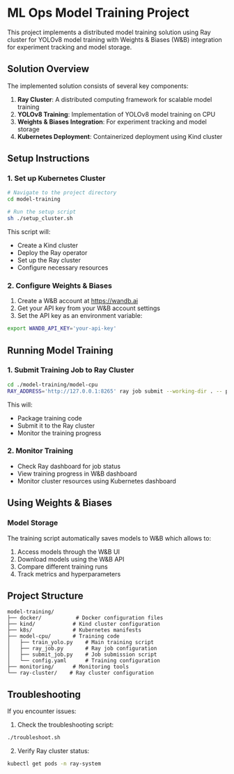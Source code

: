 # ML Ops Model Training Project

This project implements a distributed model training solution using Ray cluster for YOLOv8 model training with Weights & Biases (W&B) integration for experiment tracking and model storage.

## Solution Overview

The implemented solution consists of several key components:

1. **Ray Cluster**: A distributed computing framework for scalable model training
2. **YOLOv8 Training**: Implementation of YOLOv8 model training on CPU
3. **Weights & Biases Integration**: For experiment tracking and model storage
4. **Kubernetes Deployment**: Containerized deployment using Kind cluster

## Setup Instructions

### 1. Set up Kubernetes Cluster

```bash
# Navigate to the project directory
cd model-training

# Run the setup script
sh ./setup_cluster.sh
```

This script will:

- Create a Kind cluster
- Deploy the Ray operator
- Set up the Ray cluster
- Configure necessary resources

### 2. Configure Weights & Biases

1. Create a W&B account at https://wandb.ai
2. Get your API key from your W&B account settings
3. Set the API key as an environment variable:

```bash
export WANDB_API_KEY='your-api-key'
```

## Running Model Training

### 1. Submit Training Job to Ray Cluster

```bash
cd ./model-training/model-cpu
RAY_ADDRESS='http://127.0.0.1:8265' ray job submit --working-dir . -- python submit_job.py
```

This will:

- Package training code
- Submit it to the Ray cluster
- Monitor the training progress

### 2. Monitor Training

- Check Ray dashboard for job status
- View training progress in W&B dashboard
- Monitor cluster resources using Kubernetes dashboard

## Using Weights & Biases

### Model Storage

The training script automatically saves models to W&B which allows to:

1. Access models through the W&B UI
2. Download models using the W&B API
3. Compare different training runs
4. Track metrics and hyperparameters

## Project Structure

```
model-training/
├── docker/           # Docker configuration files
├── kind/            # Kind cluster configuration
├── k8s/             # Kubernetes manifests
├── model-cpu/       # Training code
│   ├── train_yolo.py    # Main training script
│   ├── ray_job.py       # Ray job configuration
│   ├── submit_job.py    # Job submission script
│   └── config.yaml      # Training configuration
├── monitoring/      # Monitoring tools
└── ray-cluster/    # Ray cluster configuration
```

## Troubleshooting

If you encounter issues:

1. Check the troubleshooting script:
```bash
./troubleshoot.sh
```

2. Verify Ray cluster status:
```bash
kubectl get pods -n ray-system
```
